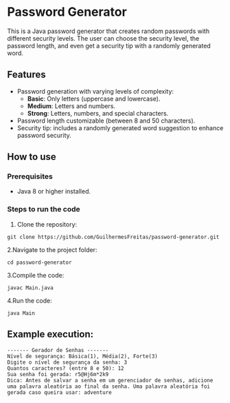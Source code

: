 # Password Generator

This is a Java password generator that creates random passwords with different security levels. The user can choose the security level, the password length, and even get a security tip with a randomly generated word.

## Features
- Password generation with varying levels of complexity:
  - **Basic**: Only letters (uppercase and lowercase).
  - **Medium**: Letters and numbers.
  - **Strong**: Letters, numbers, and special characters.
- Password length customizable (between 8 and 50 characters).
- Security tip: includes a randomly generated word suggestion to enhance password security.

## How to use

### Prerequisites
- Java 8 or higher installed.

### Steps to run the code

1. Clone the repository:
```
git clone https://github.com/GuilhermesFreitas/password-generator.git
```
2.Navigate to the project folder:
```
cd password-generator
```
3.Compile the code:
```
javac Main.java
```
4.Run the code:

    java Main

## Example execution:
```
------- Gerador de Senhas -------
Nível de segurança: Básica(1), Média(2), Forte(3)
Digite o nível de segurança da senha: 3
Quantos caracteres? (entre 8 e 50): 12
Sua senha foi gerada: r5@Hj6m*2k9
Dica: Antes de salvar a senha em um gerenciador de senhas, adicione uma palavra aleatória ao final da senha. Uma palavra aleatória foi gerada caso queira usar: adventure
